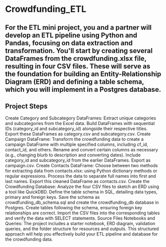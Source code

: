 # Crowdfunding_ETL
## For the ETL mini project, you and a partner will develop an ETL pipeline using Python and Pandas, focusing on data extraction and transformation. You'll start by creating several DataFrames from the crowdfunding.xlsx file, resulting in four CSV files. These will serve as the foundation for building an Entity-Relationship Diagram (ERD) and defining a table schema, which you will implement in a Postgres database.

## Project Steps
Create Category and Subcategory DataFrames:
Extract unique categories and subcategories from the Excel data.
Build DataFrames with sequential IDs (category_id and subcategory_id) alongside their respective titles.
Export these DataFrames as category.csv and subcategory.csv.
Create Campaign DataFrame:
Transform the crowdfunding data to create a campaign DataFrame with multiple specified columns, including cf_id, contact_id, and others.
Rename and convert certain columns as necessary (e.g., changing blurb to description and converting dates).
Include category_id and subcategory_id from the earlier DataFrames.
Export as campaign.csv.
Create Contacts DataFrame:
Choose between two methods for extracting data from contacts.xlsx: using Python dictionary methods or regular expressions.
Process the data to separate full names into first and last names.
Export this cleaned DataFrame as contacts.csv.
Create the Crowdfunding Database:
Analyze the four CSV files to sketch an ERD using a tool like QuickDBD.
Define the table schema in SQL, detailing data types, primary and foreign keys.
Save the schema as crowdfunding_db_schema.sql and create the crowdfunding_db database in Postgres.
Create tables following the schema, ensuring foreign key relationships are correct.
Import the CSV files into the corresponding tables and verify the data with SELECT statements.
Source Files
Notebooks and Queries: The project includes a starter notebook, ERD diagram, validation queries, and the folder structure for resources and outputs.
This structured approach will help you effectively build your ETL pipeline and database for the crowdfunding data.
